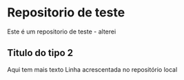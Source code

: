 # Repositorio de teste
Este é um repositorio de teste - alterei
## Titulo do tipo 2 
Aqui tem mais texto
Linha acrescentada no repositório local

